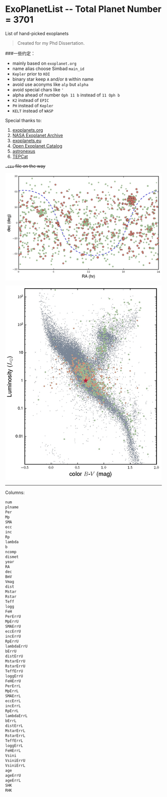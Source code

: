 # ExoPlanetList -- Total Planet Number = 3701
List of hand-picked exoplanets

> Created for my Phd Dissertation.

###一些约定：

- mainly based on `exoplanet.org`
- name alias choose Simbad `main_id`
- `Kepler` prior to `KOI`
- binary star keep `A` and/or `B` within name
- avoid use aconyms like `alp` but `alpha`
- avoid special chars like `'`
- alpha ahead of number `Oph 11 b` instead of `11 Oph b`
- `K2` instead of `EPIC`
- `PH` instead of `Kepler`
- `KELT` instead of `WASP`

Special thanks to:

1. [exoplanets.org](http://exoplanets.org/)
2. [NASA Exoplanet Archive](http://exoplanetarchive.ipac.caltech.edu/index.html)
3. [exoplanets.eu](http://exoplanets.eu/)
4. [Open Exoplanet Catalog](https://github.com/OpenExoplanetCatalogue/open_exoplanet_catalogue)
5. [astronexus](https://github.com/astronexus/HYG-Database)
6. [TEPCat](http://www.astro.keele.ac.uk/jkt/tepcat/rossiter.html)

~~`.csv` file on the way~~

![](exodist.jpg)

![](nearbyplanet.jpg)



---
Columns:
```
num
plname
Per
Mp
SMA
ecc
inc
Rp
lambda
b
ncomp
dismet
year
RA
dec
BmV
Vmag
dist
Mstar
Rstar
Teff
logg
FeH
PerErrU
MpErrU
SMAErrU
eccErrU
incErrU
RpErrU
lambdaErrU
bErrU
distErrU
MstarErrU
RstarErrU
TeffErrU
loggErrU
FeHErrU
PerErrL
MpErrL
SMAErrL
eccErrL
incErrL
RpErrL
lambdaErrL
bErrL
distErrL
MstarErrL
RstarErrL
TeffErrL
loggErrL
FeHErrL
Vsini
VsiniErrU
VsiniErrL
age
ageErrU
ageErrL
SHK
RHK
```
